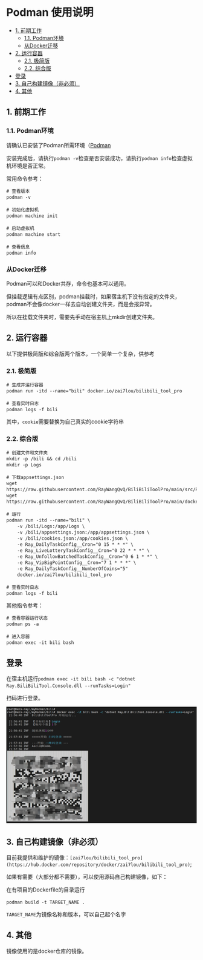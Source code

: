 # Podman 使用说明
<!-- TOC depthFrom:2 -->

- [1. 前期工作](#1-前期工作)
    - [1.1. Podman环境](#11-podman环境)
    - [从Docker迁移](#从docker迁移)
- [2. 运行容器](#2-运行容器)
    - [2.1. 极简版](#21-极简版)
    - [2.2. 综合版](#22-综合版)
- [登录](#登录)
- [3. 自己构建镜像（非必须）](#3-自己构建镜像非必须)
- [4. 其他](#4-其他)

<!-- /TOC -->

## 1. 前期工作

### 1.1. Podman环境

请确认已安装了Podman所需环境（[Podman](https://podman.io/)

安装完成后，请执行`podman -v`检查是否安装成功，请执行`podman info`检查虚拟机环境是否正常。

常用命令参考：

```
# 查看版本
podman -v

# 初始化虚拟机
podman machine init

# 启动虚拟机
podman machine start

# 查看信息
podman info
```

### 从Docker迁移

Podman可以和Docker共存，命令也基本可以通用。

但挂载逻辑有点区别，podman挂载时，如果宿主机下没有指定的文件夹，podman不会像docker一样去自动创建文件夹，而是会报异常。

所以在挂载文件夹时，需要先手动在宿主机上mkdir创建文件夹。

## 2. 运行容器

以下提供极简版和综合版两个版本，一个简单一个复杂，供参考

### 2.1. 极简版

```
# 生成并运行容器
podman run -itd --name="bili" docker.io/zai7lou/bilibili_tool_pro

# 查看实时日志
podman logs -f bili
```

其中，`cookie`需要替换为自己真实的cookie字符串

### 2.2. 综合版

```
# 创建文件和文件夹
mkdir -p /bili && cd /bili
mkdir -p Logs

# 下载appsettings.json
wget https://raw.githubusercontent.com/RayWangQvQ/BiliBiliToolPro/main/src/Ray.BiliBiliTool.Console/appsettings.json
wget https://raw.githubusercontent.com/RayWangQvQ/BiliBiliToolPro/main/docker/sample/cookies.json

# 运行
podman run -itd --name="bili" \
    -v /bili/Logs:/app/Logs \
    -v /bili/appsettings.json:/app/appsettings.json \
    -v /bili/cookies.json:/app/cookies.json \
    -e Ray_DailyTaskConfig__Cron="0 15 * * *" \
    -e Ray_LiveLotteryTaskConfig__Cron="0 22 * * *" \
    -e Ray_UnfollowBatchedTaskConfig__Cron="0 6 1 * *" \
    -e Ray_VipBigPointConfig__Cron="7 1 * * *" \
    -e Ray_DailyTaskConfig__NumberOfCoins="5"
    docker.io/zai7lou/bilibili_tool_pro

# 查看实时日志
podman logs -f bili
```

其他指令参考：

```
# 查看容器运行状态
podman ps -a

# 进入容器
podman exec -it bili bash
```

## 登录

在宿主机运行`podman exec -it bili bash -c "dotnet Ray.BiliBiliTool.Console.dll --runTasks=Login"`

扫码进行登录。

![login](../docs/imgs/docker-login.png)

## 3. 自己构建镜像（非必须）

目前我提供和维护的镜像：`[zai7lou/bilibili_tool_pro](https://hub.docker.com/repository/docker/zai7lou/bilibili_tool_pro)`;

如果有需要（大部分都不需要），可以使用源码自己构建镜像，如下：

在有项目的Dockerfile的目录运行

`podman build -t TARGET_NAME .`

 `TARGET_NAME`为镜像名称和版本，可以自己起个名字

## 4. 其他

镜像使用的是docker仓库的镜像。
